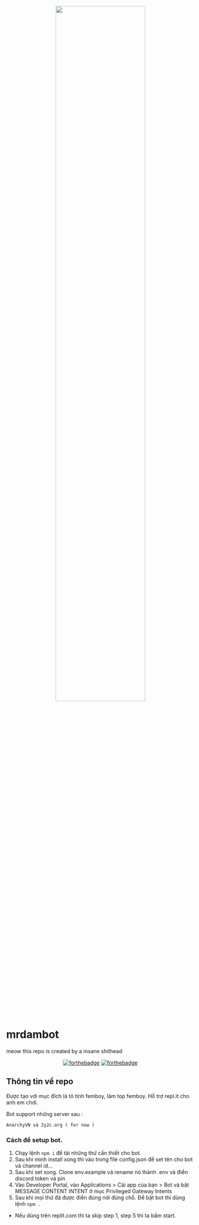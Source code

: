 <p align="center">
    <img src="https://cdn.discordapp.com/attachments/1063837081236942909/1066281370562854922/image.png" style="width: 69%">
</p>

# mrdambot
meow this repo is created by a insane shithead

<p align="center">
  <a href="http://forthebadge.com/"><img src="https://forthebadge.com/images/badges/contains-cat-gifs.svg" alt="forthebadge"/></a>
  <a href="http://forthebadge.com/"><img src="https://forthebadge.com/images/badges/0-percent-optimized.svg" alt="forthebadge"/></a>
</p>

## Thông tin về repo
Được tạo với mục đích là tỏ tình femboy, làm top femboy.
Hỗ trợ repl.it cho anh em chơi.

Bot support những server sau :
``` 
AnarchyVN và 2y2c.org ( for now )
```

### Cách để setup bot.
1. Chạy lệnh `npm i` để tải những thứ cần thiết cho bot.
2. Sau khi mình install xong thì vào trong file config.json để set tên cho bot và channel id...
3. Sau khi set xong. Clone env.example và rename nó thành .env và điền discord token và pin
4. Vào Developer Portal, vào Applications > Cái app của bạn > Bot và bật MESSAGE CONTENT INTENT ở mục Privileged Gateway Intents
5. Sau khi mọi thứ đã được điền đúng nơi đúng chỗ. Để bật bot thì dùng lệnh `npm .`
- Nếu dùng trên replit.com thì ta skip step 1, step 5 thì ta bấm start.

